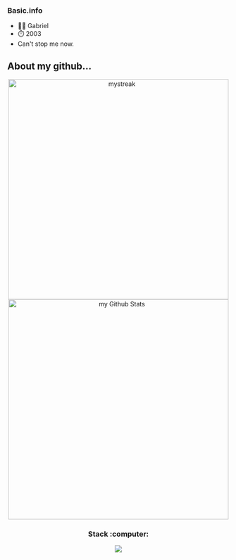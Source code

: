 ### Basic.info
<ul>
  <li> 👨‍🦲 Gabriel</li>
  <li> ⏱️ 2003 </li>
  <li> Can't stop me now.</li>
</ul>


## About my github...


<div display="inline-block" align="center">
  <img width="500px" src="https://github-readme-streak-stats.herokuapp.com/?user=gabrieldasnevespinheiro&theme=tokyonight" alt="mystreak"/>
  
</div>
<div display="inline-block" align="center">
  <img width="500px" src="https://github-readme-stats.vercel.app/api?username=gabrieldasnevespinheiro&include_all_commits=true&count_private=true&show_icons=true&line_height=20&title_color=2B5BBD&icon_color=1124BB&text_color=A1A1A1&bg_color=0,000000,130F40" alt="my Github Stats"/>
</div>




<h3 align="center">Stack :computer: </h3> 
<div display="inline-block">
<p align="center">
  <a href="https://skillicons.dev">
    <img src="https://skillicons.dev/icons?i=html,css,js,ts,nodejs,react,tailwind,redux,express,mongodb,git,heroku,bash,linux,mysql" />
  </a>
</p>
</div>
